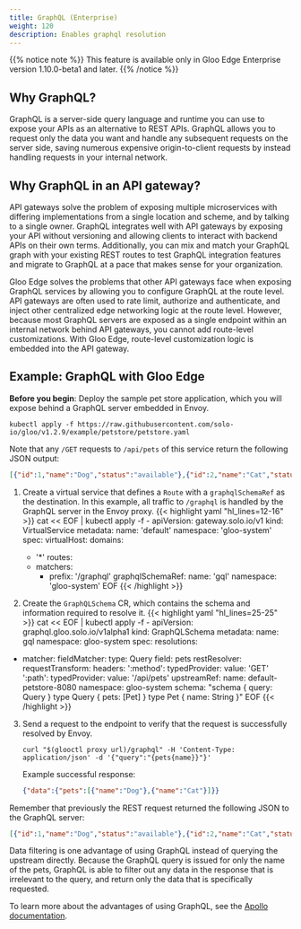 ```yaml
---
title: GraphQL (Enterprise)
weight: 120
description: Enables graphql resolution
---
```


{{% notice note %}}
This feature is available only in Gloo Edge Enterprise version 1.10.0-beta1 and later.
{{% /notice %}}

## Why GraphQL?
GraphQL is a server-side query language and runtime you can use to expose your APIs as an alternative to REST APIs.
GraphQL allows you to request only the data you want and handle any subsequent requests on
the server side, saving numerous expensive origin-to-client requests by instead handling requests in your
internal network.

## Why GraphQL in an API gateway?
API gateways solve the problem of exposing multiple microservices with differing implementations from a single
location and scheme, and by talking to a single owner. GraphQL integrates well with API gateways by exposing
your API without versioning and allowing clients to interact with backend APIs on their own terms. Additionally, you can
mix and match your GraphQL graph with your existing REST routes to test GraphQL integration features and
migrate to GraphQL at a pace that makes sense for your organization.

Gloo Edge solves the problems that other API gateways face when exposing GraphQL services by allowing you
to configure GraphQL at the route level. API gateways are often used to rate limit, authorize and authenticate, and inject
other centralized edge networking logic at the route level. However, because most GraphQL servers are exposed as a single endpoint
within an internal network behind API gateways, you cannot add route-level customizations.
With Gloo Edge, route-level customization logic is embedded into the API gateway.

## Example: GraphQL with Gloo Edge

**Before you begin**: Deploy the sample pet store application, which you will expose behind a GraphQL server embedded in Envoy.
```shell
kubectl apply -f https://raw.githubusercontent.com/solo-io/gloo/v1.2.9/example/petstore/petstore.yaml
```
Note that any `/GET` requests to `/api/pets` of this service return the following JSON output:
```json
[{"id":1,"name":"Dog","status":"available"},{"id":2,"name":"Cat","status":"pending"}]
```

1. Create a virtual service that defines a `Route` with a `graphqlSchemaRef` as the
destination. In this example, all traffic to `/graphql` is handled by the GraphQL server in the Envoy proxy. 
{{< highlight yaml "hl_lines=12-16" >}}
cat << EOF | kubectl apply -f -
apiVersion: gateway.solo.io/v1
kind: VirtualService
metadata:
  name: 'default'
  namespace: 'gloo-system'
spec:
  virtualHost:
    domains:
    - '*'
    routes:
    - matchers:
       - prefix: '/graphql'
      graphqlSchemaRef:
        name: 'gql'
        namespace: 'gloo-system'
EOF
{{< /highlight >}}

2. Create the `GraphQLSchema` CR, which contains the schema and information required to resolve it.
{{< highlight yaml "hl_lines=25-25" >}}
cat << EOF | kubectl apply -f -
apiVersion: graphql.gloo.solo.io/v1alpha1
kind: GraphQLSchema
metadata:
  name: gql
  namespace: gloo-system
spec:
  resolutions:
  - matcher:
      fieldMatcher:
        type: Query
        field: pets
    restResolver:
      requestTransform:
        headers:
          ':method':
            typedProvider:
              value: 'GET'
          ':path':
            typedProvider:
              value: '/api/pets'
      upstreamRef:
        name: default-petstore-8080
        namespace: gloo-system
  schema: "schema { query: Query } type Query { pets: [Pet] } type Pet { name: String }"
EOF
{{< /highlight >}}

3. Send a request to the endpoint to verify that the request is successfully resolved by Envoy.
   ```shell
   curl "$(glooctl proxy url)/graphql" -H 'Content-Type: application/json' -d '{"query":"{pets{name}}"}'
   ```
   Example successful response:
   ```json
   {"data":{"pets":[{"name":"Dog"},{"name":"Cat"}]}}
   ```

Remember that previously the REST request returned the following JSON to the GraphQL server:
```json
[{"id":1,"name":"Dog","status":"available"},{"id":2,"name":"Cat","status":"pending"}]
```
Data filtering is one advantage of using GraphQL instead of querying the upstream directly. Because the GraphQL query is issued for only the name of the pets, GraphQL is able to filter out any data in the response that is irrelevant to the query, and return only the data that is specifically requested.

To learn more about the advantages of using GraphQL, see the [Apollo documentation](https://www.apollographql.com/docs/intro/benefits/#graphql-provides-declarative-efficient-data-fetching).